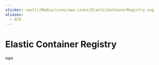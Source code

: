 ```yaml
---
sticker: vault//Media/icons/aws-icons/ElasticContainerRegistry.svg
aliases:
  - ECR
---
```

# Elastic Container Registry
nan